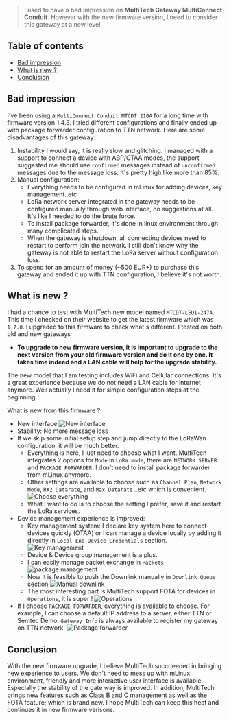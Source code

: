 > I used to have a bad impression on **MultiTech Gateway MultiConnect Conduit**. However with the new firmware version, I need to consider this gateway at a new level

## Table of contents

* [Bad impression](#bad-impression)
* [What is new ?](#what-is-new-?)
* [Conclusion](#conclusion)
## Bad impression
I've been using a `MultiConnect Conduit MTCDT 210A` for a long time with firmware version 1.4.3. I tried different configurations and finally ended up with package forwarder configuration to TTN network. Here are some disadvantages of this gateway:

1. Instability I would say, it is really slow and glitching. I managed with a support to connect a device with ABP/OTAA modes, the support suggested me should use `confirmed` messages instead of `unconfirmed` messages due to the message loss. It's pretty high like more than 85%.
2. Manual configuration:
    * Everything needs to be configured in mLinux for adding devices, key management..etc
    * LoRa network server integrated in the gateway needs to be configured manually through web interface, no suggestions at all. It's like I needed to do the brute force.
    * To install package forwarder, it's done in linux environment through many complicated steps.
    * When the gateway is shutdown, all connecting devices need to restart to perform join the network. I still don't know why the gateway is not able to restart the LoRa server without configuration loss.
3. To spend for an amount of money (~500 EUR+) to purchase this gateway and ended it up with TTN configuration, I believe it's not worth.

## What is new ?
I had a chance to test with MultiTech new model named `MTCDT-LEU1-247A`. This time I checked on their website to get the latest firmware which was `1.7.0`. I upgraded to this firmware to check what's different. I tested on both old and new gateways
* **To upgrade to new firmware version, it is important to upgrade to the next version from your old firmware version and do it one by one. It takes time indeed and a LAN cable will help for the upgrade stability.**

The new model that I am testing includes WiFi and Cellular connections. It's a great experience because we do not need a LAN cable for internet anymore. Well actually I need it for simple configuration steps at the beginning. 

What is new from this firmware ? 
* New interface
    ![New interface](/img/1.PNG)
* Stability: No more message loss
* If we skip some initial setup step and jump directly to the LoRaWan configuration, it will be much better.
    * Everything is here, I just need to choose what I want. MultiTech integrates 2 options for `Mode` in `LoRa mode`, there are `NETWORK SERVER` and `PACKAGE FORWARDER`. I don't need to install package forwarder from mLinux anymore. 
    * Other settings are available to choose such as `Channel Plan`, `Network Mode`, `RX2 Datarate`, and `Max Datarate` ..etc which is convenient.
        ![Choose everything](/img/2.png)
    * What I want to do is to choose the setting I prefer, save it and restart the LoRa services.
* Device management experience is improved:
    * Key management system: I declare key system here to connect devices quickly (OTAA) or I can manage a device locally by adding it directly in `Local End-Device Credentials` section.
         ![Key management](/img/3.png)
    * Device & Device group management is a plus.
    * I can easily manage packet exchange in `Packets`
         ![package management](/img/4.PNG)
    * Now it is feasible to push the Downlink manually in `Downlink Queue` section
        ![Manual downlink](/img/5.PNG)
    * The most interesting part is MultiTech support FOTA for devices in `Operations`, it is super !
        ![Operations](/img/6.PNG)
* If I choose `PACKAGE FORWARDER`, everything is available to choose. For example, I can choose a default IP address to a server, either TTN or Semtec Demo. `Gateway Info` is always available to register my gateway on TTN network.
    ![Package forwarder](/img/7.png)
## Conclusion
With the new firmware upgrade, I believe MultiTech succdeeded in bringing new experience to users. We don't need to mess up with mLinux environment, friendly and more interactive user interface is available. Especially the stability of the gate way is improved. In addition, MultiTech brings new features such as Class B and C management as well as the FOTA feature; which is brand new. I hope MultiTech can keep this heat and continues it in new firmware verisons.